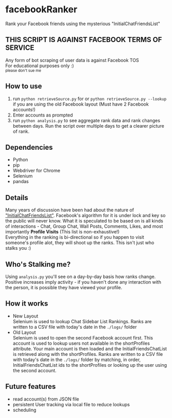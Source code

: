 # facebookRanker
Rank your Facebook friends using the mysterious "InitialChatFriendsList"

## THIS SCRIPT IS AGAINST FACEBOOK TERMS OF SERVICE
Any form of bot scraping of user data is against Facebook TOS<br/>
For educational purposes only :)<br/>
<sub>please don't sue me</sub>

## How to use
1. run `python retrieveSource.py` for or `python retrieveSource.py --lookup` if you are using the old Facebook layout (Must have 2 Facebook accounts!)
2. Enter accounts as prompted
3. run `python analysis.py` to see aggregate rank data and rank changes between days. Run the script over multiple days to get a clearer picture of rank.

## Dependencies
* Python
* pip
* Webdriver for Chrome
* Selenium
* pandas

## Details
Many years of discussion have been had about the nature of <a href="https://lmgtfy.app/?q=InitialChatFriendsList">"InitialChatFriendsList"</a>. Facebook's algorithm for it is under lock and key so the public will never know. What it is speculated to be based on is all kinds of interactions - Chat, Group Chat, Wall Posts, Comments, Likes, and most importantly <b>Profile Visits</b> (This list is non-exhaustive!)<br/>
Everything in the ranking is bi-directional so if you happen to visit someone's profile alot, they will shoot up the ranks. This isn't just who stalks you :)

## Who's Stalking me?
Using `analysis.py` you'll see on a day-by-day basis how ranks change. Positive increases imply activity - if you haven't done any interaction with the person, it is possible they have viewed your profile. 

## How it works
* New Layout<br/>
Selenium is used to lookup Chat Sidebar List Rankings. Ranks are written to a CSV file with today's date in the `./logs/` folder
* Old Layout<br/>
Selenium is used to open the second Facebook account first. This account is used to lookup users not available in the shortProfiles attribute. Your main account is then loaded and the InitialFriendsChatList is retrieved along with the shortProfiles. Ranks are written to a CSV file with today's date in the `./logs/` folder by matching, in order, InitialFriendsChatList ids to the shortProfiles or looking up the user using the second account.

## Future features
* read account(s) from JSON file
* persistent User tracking via local file to reduce lookups
* scheduling